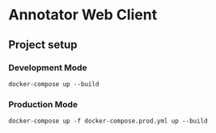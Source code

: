 # Annotator Web Client

## Project setup

### Development Mode

`docker-compose up --build`

### Production Mode

`docker-compose up -f docker-compose.prod.yml up --build`
